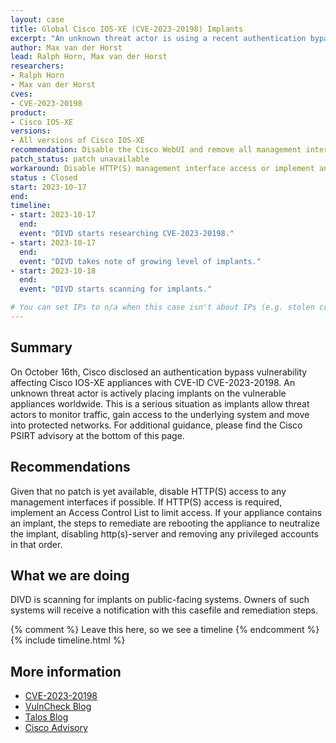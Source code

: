 ```yaml
---
layout: case
title: Global Cisco IOS-XE (CVE-2023-20198) Implants
excerpt: "An unknown threat actor is using a recent authentication bypass vulnerability (CVE-2023-20198) on Cisco IOS-XE to backdoor Cisco appliances worldwide. "
author: Max van der Horst
lead: Ralph Horn, Max van der Horst
researchers:
- Ralph Horn
- Max van der Horst
cves:
- CVE-2023-20198
product: 
- Cisco IOS-XE
versions: 
- All versions of Cisco IOS-XE
recommendation: Disable the Cisco WebUI and remove all management interfaces from the public Internet. If you have found an implant, consider starting your Incident Response procedure.
patch_status: patch unavailable
workaround: Disable HTTP(S) management interface access or implement an Access Control List.  
status : Closed
start: 2023-10-17
end: 
timeline:
- start: 2023-10-17
  end:
  event: "DIVD starts researching CVE-2023-20198."
- start: 2023-10-17
  end:
  event: "DIVD takes note of growing level of implants."
- start: 2023-10-18
  end:
  event: "DIVD starts scanning for implants."

# You can set IPs to n/a when this case isn't about IPs (e.g. stolen credentials)
---
```

## Summary

On October 16th, Cisco disclosed an authentication bypass vulnerability affecting Cisco IOS-XE appliances with CVE-ID CVE-2023-20198. An unknown threat actor is actively placing implants on the vulnerable appliances worldwide. This is a serious situation as implants allow threat actors to monitor traffic, gain access to the underlying system and move into protected networks. For additional guidance, please find the Cisco PSIRT advisory at the bottom of this page.

## Recommendations

Given that no patch is yet available, disable HTTP(S) access to any management interfaces if possible. If HTTP(S) access is required, implement an Access Control List to limit access.
If your appliance contains an implant, the steps to remediate are rebooting the appliance to neutralize the implant, disabling http(s)-server and removing any privileged accounts in that order.

## What we are doing

DIVD is scanning for implants on public-facing systems. Owners of such systems will receive a notification with this casefile and remediation steps.


{% comment %}  Leave this here, so we see a timeline {% endcomment %}
{% include timeline.html %}


## More information

* [CVE-2023-20198](https://nvd.nist.gov/vuln/detail/CVE-2023-20198)
* [VulnCheck Blog](https://vulncheck.com/blog/cisco-implants)
* [Talos Blog](https://blog.talosintelligence.com/active-exploitation-of-cisco-ios-xe-software/)
* [Cisco Advisory](https://sec.cloudapps.cisco.com/security/center/content/CiscoSecurityAdvisory/cisco-sa-iosxe-webui-privesc-j22SaA4z)

